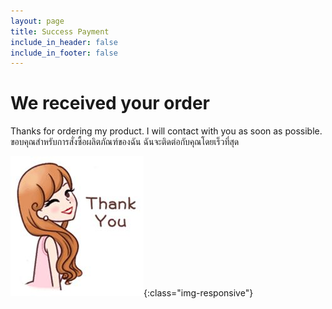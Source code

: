 ```yaml
---
layout: page
title: Success Payment
include_in_header: false
include_in_footer: false
---
```



# We received your order
Thanks for ordering my product. I will contact with you as soon as possible. 
<br>
ขอบคุณสำหรับการสั่งซื้อผลิตภัณฑ์ของฉัน ฉันจะติดต่อกับคุณโดยเร็วที่สุด


![image-title-here](/thank.jpg){:class="img-responsive"}
